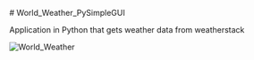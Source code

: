 <c># World_Weather_PySimpleGUI</c>

Application in Python that gets weather data from weatherstack

![World_Weather](https://user-images.githubusercontent.com/37277099/222802626-81dc87c2-1746-4314-8a0b-7521f000d5a2.png)
